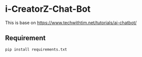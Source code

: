# i-CreatorZ-Chat-Bot
This is base on https://www.techwithtim.net/tutorials/ai-chatbot/ 

## Requirement
```
pip install requirements.txt
```
